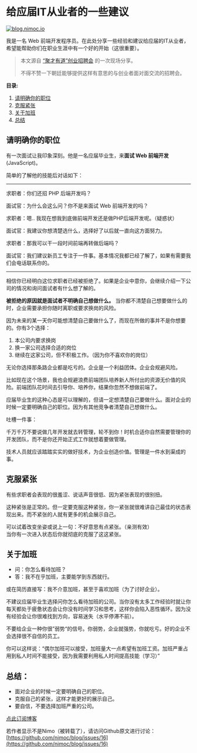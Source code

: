 # 给应届IT从业者的一些建议

[![blog.nimoc.io](http://blog.nimoc.io/notice/index.svg)](http://blog.nimoc.io/notice/index.html)

我是一名 Web 前端开发程序员。在此处分享一些经验和建议给应届的IT从业者，希望能帮助你们在职业生涯中有一个好的开始（这很重要）。

> 本文源自 [“聚才有道”创业招聘会](http://weibo.com/p/1001603824650017720092) 的一次现场分享。
> 
> 不得不赞一下朝廷能够提供这样有意思的与创业者面对面交流的招聘会。

**目录:**  
1. [请明确你的职位](#hash_position1)
2. [克服紧张](#hash_relax2)
3. [关于加班](#hash_overtime3)
4. [总结](#hash_summarize4)

<a title="请明确你的职位" name="hash_position1"></a>
## 请明确你的职位

有一次面试让我印象深刻。他是一名应届毕业生，来**面试 Web 前端开发**(JavaScript)。

简单的了解他的技能后对话如下：

---

求职者：你们还招 PHP 后端开发吗？

面试官：为什么会这么问？你不是来面试 Web 前端开发的吗？

求职者：嗯.. 我现在想我到底做前端开发还是做PHP后端开发呢。（疑惑状）

面试官：我建议你想清楚选什么，选择好了以后就一直向这方面努力。

求职者：那我可以干一段时间前端再转做后端吗？

面试官：我们建议新员工专注于一件事。基本情况我都已经了解了，如果有需要我们会电话联系你的。

---

相信你已经明白这位求职者已经被拒绝了。如果是企业中意你，会继续介绍一下公司的情况和询问面试者有什么想了解的。

**被拒绝的原因就是面试者不明确自己想做什么。** 当你都不清楚自己想要做什么的时，企业需要承担你随时离职或要求换岗的风险。

因为未来的某一天你可能想清楚自己要做什么了，而现在所做的事并不是你想要的。你有3个选择：
1. 本公司内要求换岗
2. 换一家公司选择合适的岗位
3. 继续在这家公司，但不积极工作。（因为你不喜欢你的岗位）

无论你选择那条路企业都是吃亏的。企业是一个利益团体。企业会规避风险。

比如现在这个场景，我也会规避浪费前端团队培养新人所付出的资源无价值的风险。前端团队花时间去引导你、培养你，结果你忽然不想做前端了。

应届毕业生的这种心态是可以理解的，但请一定想清楚自己要做什么。面对企业的时候一定要明确自己的职位。因为有其他竞争者清楚自己想做什么。

吐槽一件事：

千万千万不要说做几年开发就去转管理，轮不到你！时机合适你自然需要管理你的开发团队，而不是你还开始正式工作就想着要做管理。

技术人员就应该踏踏实实的做好技术，为企业创造价值。管理是一件水到渠成的事。

<a title="克服紧张" name="hash_relax2"></a>
## 克服紧张

有些求职者会表现的很羞涩、说话声音很低、因为紧张表现的很别扭。

这种紧张是正常的。但一定要克服这种紧张，你一紧张就很难讲自己最佳的状态表现出来。而不紧张的人就有更多的机会展示自己。

可以试着改变坐姿或说上一句：不好意思有点紧张。（亲测有效）  
当你有一次进入状态后你就彻底的克服了这这紧张。

<a title="关于加班" name="hash_overtime3"></a>
## 关于加班
- 问：你怎么看待加班？
- 答：我不在乎加班，主要能学到东西就行。

或在简历直接写：我不介意加班，甚至于喜欢加班（为了讨好企业）。

不建议应届毕业生选择问你怎么看待加班的公司。当你没有太多工作经验时就让你每天都处于疲惫状态会让你没有时间学习和思考，这样你会陷入恶性循环。因为没有经验会让你很难找到方向，容易迷失（水平停滞不前）。

不要给企业一种你很”弱势“的信号。你弱势，企业就强势，你就吃亏。好的企业不会选择很不自信的员工。

你可以这样说：“偶尔加班可以接受，加班量大一点希望有加班工资。加班严重占用到私人时间不能接受，因为我需要利用私人时间提高技能（学习）”

<a title="总结" name="hash_summarize4"></a>
## 总结：
- 面对企业的时候一定要明确自己的职位。
- 克服自己的紧张，这样才能更好的展示自己。
- 要自信，不要选择加班严重的公司。

[点此订阅博客](https://github.com/nimoc/blog/issues/15)

若作者显示不是Nimo（被转载了），请访问Github原文进行讨论：[https://github.com/nimoc/blog/issues/16](https://github.com/nimoc/blog/issues/16)

<script src="https://utteranc.es/client.js"
        repo="nimoc/blog"
        issue-number="16"
        theme="github-light"
        crossorigin="anonymous"
        async>
</script>